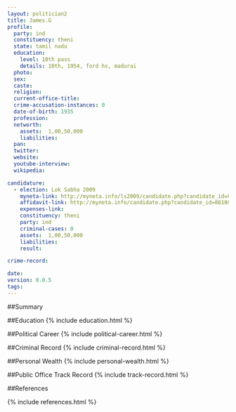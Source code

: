 ```yaml
---
layout: politician2
title: James.G
profile: 
  party: ind
  constituency: theni
  state: tamil nadu
  education: 
    level: 10th pass
    details: 10th, 1954, ford hs, madurai
  photo: 
  sex: 
  caste: 
  religion: 
  current-office-title: 
  crime-accusation-instances: 0
  date-of-birth: 1935
  profession: 
  networth: 
    assets:  1,00,50,000
    liabilities: 
  pan: 
  twitter: 
  website: 
  youtube-interview: 
  wikipedia: 

candidature: 
  - election: Lok Sabha 2009
    myneta-link: http://myneta.info/ls2009/candidate.php?candidate_id=8610
    affidavit-link: http://myneta.info/candidate.php?candidate_id=8610&scan=original
    expenses-link: 
    constituency: theni 
    party: ind
    criminal-cases: 0
    assets:  1,00,50,000
    liabilities: 
    result:  

crime-record: 

date: 
version: 0.0.5
tags: 
---
```

##Summary


##Education
{% include education.html %}


##Political Career
{% include political-career.html %}


##Criminal Record
{% include criminal-record.html %}


##Personal Wealth
{% include personal-wealth.html %}


##Public Office Track Record
{% include track-record.html %}


##References


{% include references.html %}